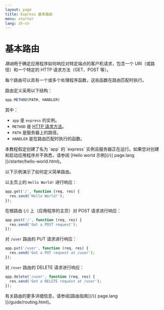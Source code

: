 ```yaml
---
layout: page
title: Express 基本路由
menu: starter
lang: zh-cn
---
```


# 基本路由

*路由*用于确定应用程序如何响应对特定端点的客户机请求，包含一个 URI（或路径）和一个特定的 HTTP 请求方法（GET、POST 等）。

每个路由可以具有一个或多个处理程序函数，这些函数在路由匹配时执行。

路由定义采用以下结构：
```js
app.METHOD(PATH, HANDLER)
```

其中：

- `app` 是 `express` 的实例。
- `METHOD` 是 [HTTP 请求方法](http://en.wikipedia.org/wiki/Hypertext_Transfer_Protocol)。
- `PATH` 是服务器上的路径。
- `HANDLER` 是在路由匹配时执行的函数。

<div class="doc-box doc-notice" markdown="1">
本教程假定创建了名为 `app` 的 `express` 实例且服务器正在运行。如果您对创建和启动应用程序并不熟悉，请参阅 [Hello world 示例](/{{ page.lang }}/starter/hello-world.html)。
</div>

以下示例演示了如何定义简单路由。

以主页上的 `Hello World!` 进行响应：

```js
app.get('/', function (req, res) {
  res.send('Hello World!');
});
```

在根路由 (`/`) 上（应用程序的主页）对 POST 请求进行响应：

```js
app.post('/', function (req, res) {
  res.send('Got a POST request');
});
```

对 `/user` 路由的 PUT 请求进行响应：

```js
app.put('/user', function (req, res) {
  res.send('Got a PUT request at /user');
});
```

对 `/user` 路由的 DELETE 请求进行响应：

```js
app.delete('/user', function (req, res) {
  res.send('Got a DELETE request at /user');
});
```

有关路由的更多详细信息，请参阅[路由指南](/{{ page.lang }}/guide/routing.html)。

